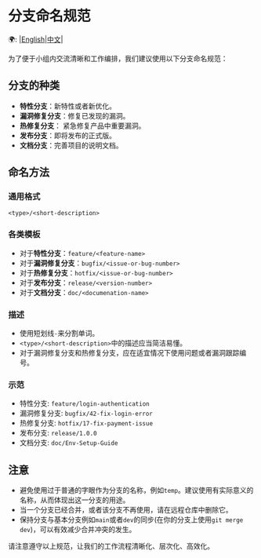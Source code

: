 # 分支命名规范
🌍: |[English](./Branch_Naming_Convention.md)|[中文](./Branch_Naming_Convention_zh.md)|

为了便于小组内交流清晰和工作编排，我们建议使用以下分支命名规范：

## 分支的种类

- **特性分支**：新特性或者新优化。
- **漏洞修复分支**：修复已发现的漏洞。
- **热修复分支**： 紧急修复产品中重要漏洞。
- **发布分支**：即将发布的正式版。
- **文档分支**：完善项目的说明文档。

## 命名方法

### 通用格式

`<type>/<short-description>`

### 各类模板

- 对于**特性分支**：`feature/<feature-name>`
- 对于**漏洞修复分支**：`bugfix/<issue-or-bug-number>`
- 对于**热修复分支**：`hotfix/<issue-or-bug-number>`
- 对于**发布分支**：`release/<version-number>`
- 对于**文档分支**：`doc/<documenation-name>`

### 描述

- 使用短划线`-`来分割单词。
- `<type>/<short-description>`中的描述应当简洁易懂。
- 对于漏洞修复分支和热修复分支，应在适宜情况下使用问题或者漏洞跟踪编号。

### 示范

- 特性分支: `feature/login-authentication`
- 漏洞修复分支: `bugfix/42-fix-login-error`
- 热修复分支: `hotfix/17-fix-payment-issue`
- 发布分支: `release/1.0.0`
- 文档分支: `doc/Env-Setup-Guide`

## 注意

- 避免使用过于普通的字眼作为分支的名称，例如`temp`。建议使用有实际意义的名称，从而体现出这一分支的用途。
- 当一个分支已经合并，或者该分支不再使用，请在远程仓库中删除它。
- 保持分支与基本分支例如`main`或者`dev`的同步(在你的分支上使用`git merge dev`)，可以有效减少合并冲突的发生。

请注意遵守以上规范，让我们的工作流程清晰化、层次化、高效化。